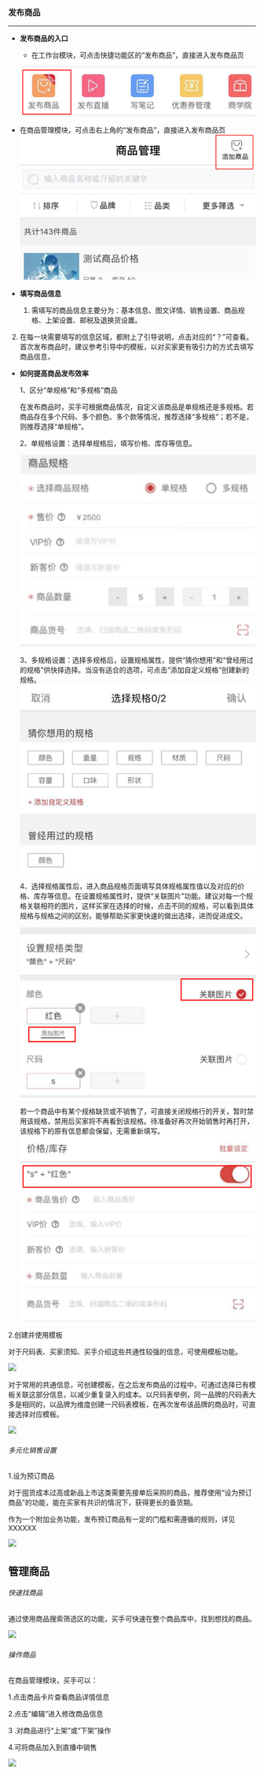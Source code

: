 ### 发布商品

---

* **发布商品的入口**

  * 在工作台模块，可点击快捷功能区的“发布商品”，直接进入发布商品页

  ![](/sellerapp/images/app-product1.png)

* 在商品管理模块，可点击右上角的“发布商品”，直接进入发布商品页
  ![](/sellerapp/images/app-product2.png)


* **填写商品信息**

  1. 需填写的商品信息主要分为：基本信息、图文详情、销售设置、商品规格、上架设置、邮税及退换货设置。

 2. 在每一块需要填写的信息区域，都附上了引导说明，点击对应的“？”可查看。首次发布商品时，建议参考引导中的模板，以对买家更有吸引力的方式去填写商品信息，


* **如何提高商品发布效率**

  1、区分“单规格”和“多规格”商品

  在发布商品时，买手可根据商品情况，自定义该商品是单规格还是多规格。若商品存在多个尺码、多个颜色、多个款等情况，推荐选择“多规格”；若不是，则推荐选择“单规格”。

  2、单规格设置：选择单规格后，填写价格、库存等信息。

  ![](/sellerapp/images/app-product3.png)

  3、多规格设置：选择多规格后，设置规格属性，提供“猜你想用”和“曾经用过的规格”供快择选择。当没有适合的选项，可点击“添加自定义规格”创建新的规格。
  ![](/sellerapp/images/app-product4.png)


  4、选择规格属性后，进入商品规格页面填写具体规格属性值以及对应的价格、库存等信息。在设置规格属性时，提供“关联图片”功能。建议对每一个规格关联相符的图片，这样买家在选择的时候，点击不同的规格，可以看到具体规格与规格之间的区别，能够帮助买家更快速的做出选择，进而促进成交。

  ![](/sellerapp/images/app-product5.png)


  若一个商品中有某个规格缺货或不销售了，可直接关闭规格行的开关，暂时禁用该规格，禁用后买家将不再看到该规格。待准备好再次开始销售时再打开，该规格下的原有信息都会保留，无需重新填写。
  ![](/sellerapp/images/app-product6.png)


2.创建并使用模板

对于尺码表、买家须知、买手介绍这些共通性较强的信息，可使用模板功能。

![](叔叔最好啦叔叔帮我传一下吧.fld/image018.gif)

对于常用的共通信息，可创建模板，在之后发布商品的过程中，可通过选择已有模板关联这部分信息，以减少重复录入的成本。以尺码表举例，同一品牌的尺码表大多是相同的，以品牌为维度创建一尺码表模板，在再次发布该品牌的商品时，可直接选择对应模板。

![](叔叔最好啦叔叔帮我传一下吧.fld/image020.gif)

###### 多元化销售设置

1.设为预订商品

对于囤货成本过高或新品上市这类需要先接单后采购的商品，推荐使用“设为预订商品”的功能，能在买家有共识的情况下，获得更长的备货期。

作为一个附加业务功能，发布预订商品有一定的门槛和需遵循的规则，详见XXXXXX

![](叔叔最好啦叔叔帮我传一下吧.fld/image022.gif)

## 管理商品

###### 快速找商品

通过使用商品搜索筛选区的功能，买手可快速在整个商品库中，找到想找的商品。

![](叔叔最好啦叔叔帮我传一下吧.fld/image024.gif)

###### 操作商品

在商品管理模块，买手可以：

1.点击商品卡片查看商品详情信息

2.点击“编辑”进入修改商品信息

3 .对商品进行“上架”或“下架”操作

4.可将商品加入到直播中销售

![](叔叔最好啦叔叔帮我传一下吧.fld/image026.gif)

